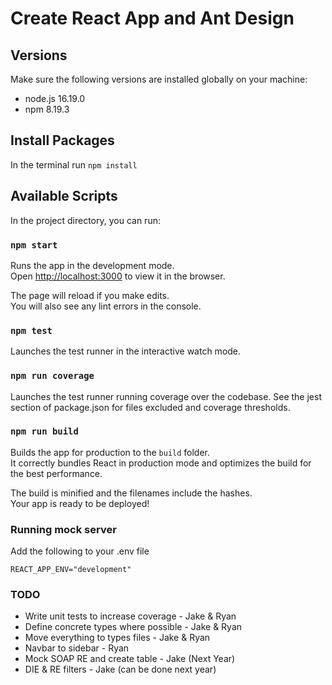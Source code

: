 # Create React App and Ant Design

## Versions

Make sure the following versions are installed globally on your machine:

- node.js 16.19.0
- npm 8.19.3

## Install Packages

In the terminal run `npm install`

## Available Scripts

In the project directory, you can run:

### `npm start`

Runs the app in the development mode.\
Open [http://localhost:3000](http://localhost:3000) to view it in the browser.

The page will reload if you make edits.\
You will also see any lint errors in the console.

### `npm test`

Launches the test runner in the interactive watch mode.

### `npm run coverage`

Launches the test runner running coverage over the codebase. See the jest section of package.json for files excluded and coverage thresholds.

### `npm run build`

Builds the app for production to the `build` folder.\
It correctly bundles React in production mode and optimizes the build for the best performance.

The build is minified and the filenames include the hashes.\
Your app is ready to be deployed!

### Running mock server

Add the following to your .env file

```
REACT_APP_ENV="development"
```

### TODO

- Write unit tests to increase coverage - Jake & Ryan
- Define concrete types where possible - Jake & Ryan
- Move everything to types files - Jake & Ryan
- Navbar to sidebar - Ryan
- Mock SOAP RE and create table - Jake (Next Year)
- DIE & RE filters - Jake (can be done next year)
